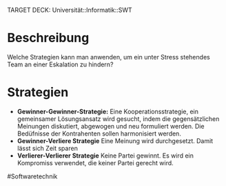 TARGET DECK: Universität::Informatik::SWT

# Beschreibung
Welche Strategien kann man anwenden, um ein unter Stress stehendes Team an einer Eskalation zu hindern?

# Strategien
- **Gewinner-Gewinner-Strategie:**
Eine Kooperationsstrategie, ein gemeinsamer Lösungsansatz wird gesucht, indem die gegensätzlichen Meinungen diskutiert, abgewogen und neu formuliert werden. Die Bedüfnisse der Kontrahenten sollen harmonisiert werden.
- **Gewinner-Verliere Strategie**
Eine Meinung wird durchgesetzt. Damit lässt sich Zeit sparen
- **Verlierer-Verlierer Strategie**
Keine Partei gewinnt. Es wird ein Kompromiss verwendet, die keiner Partei gerecht wird.



#Softwaretechnik 


